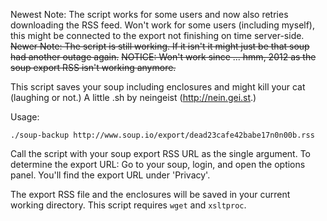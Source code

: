 Newest Note: The script works for some users and now also retries downloading the RSS feed. Won't work 
for some users (including myself), this might be connected to the export not finishing on time server-side.
<s>Newer Note: The script is still working. If it isn't it might just be that soup had another outage again.</s>
<s>NOTICE: Won't work since ... hmm,  2012 as the soup export RSS isn't working anymore.</s>

This script saves your soup including enclosures and might kill your cat
(laughing or not.) A little .sh by neingeist (http://nein.gei.st.)

Usage: 

~~~
./soup-backup http://www.soup.io/export/dead23cafe42babe17n0n00b.rss
~~~

Call the script with your soup export RSS URL as the single argument. To
determine the export URL: Go to your soup, login, and open the options panel.
You'll find the export URL under 'Privacy'.

The export RSS file and the enclosures will be saved in your current working
directory. This script requires `wget` and `xsltproc`.
